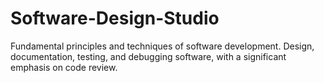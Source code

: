 # Software-Design-Studio
Fundamental principles and techniques of software development. Design, documentation, testing, and debugging software, with a significant emphasis on code review.

